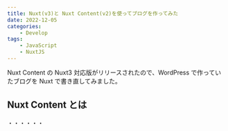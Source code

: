 ```yaml
---
title: Nuxt(v3)と Nuxt Content(v2)を使ってブログを作ってみた 
date: 2022-12-05
categories: 
    - Develop
tags: 
    - JavaScript 
    - NuxtJS
---
```



Nuxt Content の Nuxt3 対応版がリリースされたので、WordPress で作っていたブログを Nuxt で書き直してみました。

## Nuxt Content とは

・・・・・・
